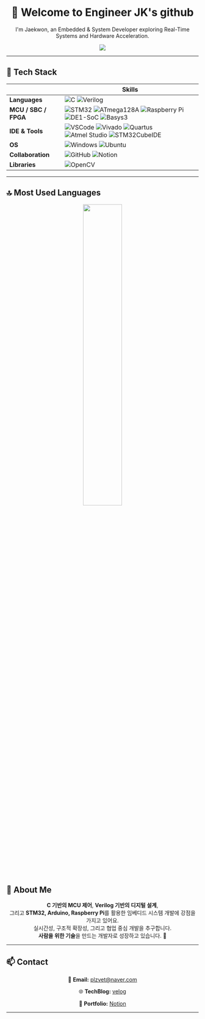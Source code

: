 <h1 align="center">👋 Welcome to Engineer JK's github </h1>
<p align="center">I'm Jaekwon, an Embedded & System Developer exploring Real-Time Systems and Hardware Acceleration.</p>

<p align="center">
  <img src="https://readme-typing-svg.herokuapp.com?color=7F96FF&center=true&vCenter=true&lines=💡+C+%7C+Verilog+💡;🔧+Arduino+%7C+STM32+%7C+ATmega128A+%7C+Raspberry+Pi;🧠+RTOS+%7C+HW%2FSW+Co-Design+%7C+OpenCV;🚀+Striving+for+Robust+and+Scalable+Systems!" />
</p>

---

## 🚀 Tech Stack

<div align="center">

| | Skills |
|--|--|
| **Languages** | ![C](https://img.shields.io/badge/C-00599C?style=flat&logo=c&logoColor=white) ![Verilog](https://img.shields.io/badge/Verilog-FA5252?style=flat&logoColor=white) |
| **MCU / SBC / FPGA** | ![STM32](https://img.shields.io/badge/STM32-03234B?style=flat&logo=stmicroelectronics&logoColor=white) ![ATmega128A](https://img.shields.io/badge/ATmega128A-FF6F00?style=flat) ![Raspberry Pi](https://img.shields.io/badge/Raspberry_Pi-C51A4A?style=flat&logo=raspberry-pi&logoColor=white) ![DE1-SoC](https://img.shields.io/badge/DE1--SoC-007ACC?style=flat&logo=intel&logoColor=white) ![Basys3](https://img.shields.io/badge/Basys3-FF4500?style=flat&logo=xilinx&logoColor=white) |
| **IDE & Tools** | ![VSCode](https://img.shields.io/badge/VS_Code-007ACC?style=flat&logo=visual-studio-code&logoColor=white) ![Vivado](https://img.shields.io/badge/Vivado-FFB500?style=flat&logo=xilinx&logoColor=black) ![Quartus](https://img.shields.io/badge/Quartus-0071C5?style=flat&logo=intel&logoColor=white) ![Atmel Studio](https://img.shields.io/badge/Atmel_Studio-0D52BF?style=flat) ![STM32CubeIDE](https://img.shields.io/badge/STM32CubeIDE-1E63AF?style=flat) |
| **OS** | ![Windows](https://img.shields.io/badge/Windows10-0078D6?style=flat&logo=windows&logoColor=white) ![Ubuntu](https://img.shields.io/badge/Ubuntu-E95420?style=flat&logo=ubuntu&logoColor=white) |
| **Collaboration** | ![GitHub](https://img.shields.io/badge/GitHub-181717?style=flat&logo=github&logoColor=white) ![Notion](https://img.shields.io/badge/Notion-000000?style=flat&logo=notion&logoColor=white) |
| **Libraries** | ![OpenCV](https://img.shields.io/badge/OpenCV-5C3EE8?style=flat&logo=opencv&logoColor=white) |

</div>

---

## 🔝 Most Used Languages

<p align="center">
  <img src="https://github-readme-stats.vercel.app/api/top-langs/?username=plzvet&layout=compact&hide=Javascript,Makefile,assembly,batchfile,tcl,html&langs_count=3" width="45%">
</p>



## 💬 About Me

<div align="center">

<strong>C 기반의 MCU 제어</strong>, <strong>Verilog 기반의 디지털 설계</strong>,<br>
그리고 <strong>STM32, Arduino, Raspberry Pi</strong>를 활용한 임베디드 시스템 개발에 강점을 가지고 있어요.<br>
실시간성, 구조적 확장성, 그리고 협업 중심 개발을 추구합니다.<br>
<strong>사람을 위한 기술</strong>을 만드는 개발자로 성장하고 있습니다. 🌱

</div>

---

## 📫 Contact

<div align="center">

📧 <strong>Email:</strong> plzvet@naver.com 

🌐 <strong>TechBlog:</strong> <a href="https://velog.io/@verilog/">velog</a>  

🕋 <strong>Portfolio:</strong> <a href="https://plzvet.notion.site/JAEKWON-PARK-46a4c24194d443cc8e5f59212b82a64e?pvs=74">Notion</a>

</div>

---


